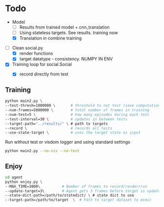 # Todo

* Model
	* [ ] Results from trained model + cnn_translation
	* [ ] Using stateless targets. See results. training now
	* [x] Translation in combine training

* [ ] Clean social.py
	* [x] render functions
	* [x] target datatype - consistency. NUMPY IN ENV

* [x] Training loop for social.Social
	* [x] record directly from test


## Training

```bash
python main2.py \
--test-thresh=1000000 \       # threshold to not test (save computation)
--num-frames=5000000 \        # total number of frames in training
--num-test=5 \                # how many episodes during each test
--test-interval=30 \          # updates in between tests
--target-path="../results/" \ # path to targets
--record \                    # records all tests
--use-state-target \          # uses the target state as input

```

Run without test or visdom logger and using standard settings
```bash
python main2.py --no-vis --no-test
```

## Enjoy

```bash
cd agent
python enjoy.py \
--MAX_TIME=3000\          # Number of frames to record/render/run
--update-target=3\        # Agent gets 3 frames before target is updated
--state-dict-path=/path/to/statedict/ \ # state dict to use
--target-path=/path/to/target  \  # Path to target dataset to mimic

```
